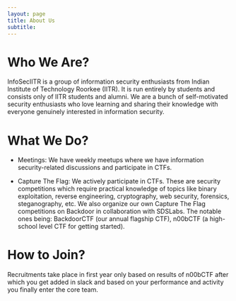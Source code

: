 ```yaml
---
layout: page
title: About Us
subtitle: 
---
```


# Who We Are?

InfoSecIITR is a group of information security enthusiasts from Indian Institute of Technology Roorkee (IITR). It is run entirely by students and consists only of IITR students and alumni. We are a bunch of self-motivated security enthusiasts who love learning and sharing their knowledge with everyone genuinely interested in information security.

# What We Do?

* Meetings: We have weekly meetups where we have information security-related discussions and participate in CTFs.

* Capture The Flag: We actively participate in CTFs. These are security competitions which require practical knowledge of topics like binary exploitation, reverse engineering, cryptography, web security, forensics, steganography, etc. We also organize our own Capture The Flag competitions on Backdoor in collaboration with SDSLabs. The notable ones being: BackdoorCTF (our annual flagship CTF), n00bCTF (a high-school level CTF for getting started).

# How to Join?
Recruitments take place in first year only based on results of n00bCTF after which you get added in slack and based on your performance and activity you finally enter the core team.
